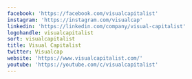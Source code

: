 ```yaml
---
facebook: 'https://facebook.com/visualcapitalist'
instagram: 'https://instagram.com/visualcap'
linkedin: 'https://linkedin.com/company/visual-capitalist'
logohandle: visualcapitalist
sort: visualcapitalist
title: Visual Capitalist
twitter: Visualcap
website: 'https://www.visualcapitalist.com/'
youtube: 'https://youtube.com/c/visualcapitalist'
---
```


